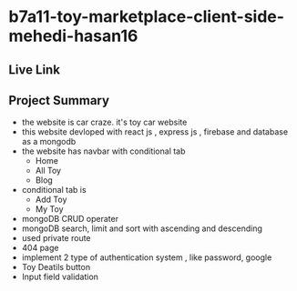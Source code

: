 # b7a11-toy-marketplace-client-side-mehedi-hasan16

## Live Link


## Project Summary

* the website is car craze. it's toy car website
* this website devloped with react js , express js , firebase and database as a mongodb
* the website has navbar with conditional tab
    * Home
    * All Toy
    * Blog
* conditional tab is 
    * Add Toy
    * My Toy
* mongoDB CRUD operater
* mongoDB search, limit and sort with ascending and descending 
* used private route
* 404 page
* implement 2 type of authentication system , like password, google
* Toy Deatils button 
* Input field validation

